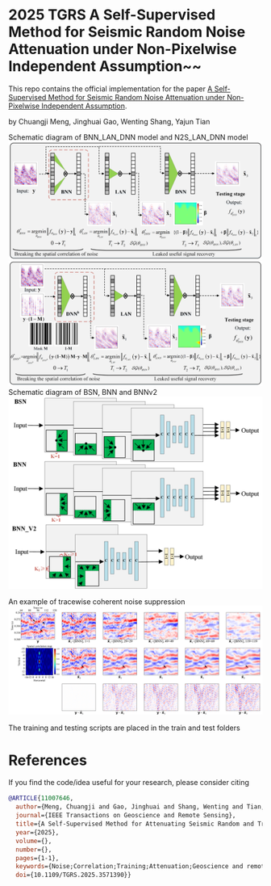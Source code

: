 # 2025 TGRS A Self-Supervised Method for Seismic Random Noise Attenuation under Non-Pixelwise Independent Assumption~~
 This repo contains the official implementation for the paper [A Self-Supervised Method for Seismic Random Noise Attenuation under Non-Pixelwise Independent Assumption](https://ieeexplore.ieee.org/abstract/document/11007646). 

by Chuangji Meng, Jinghuai Gao, Wenting Shang, Yajun Tian


Schematic diagram of BNN_LAN_DNN model and  N2S_LAN_DNN model
![bnnlandnn](assets/training_BNN.png)
![n2slandnn](assets/training_N2S.jpg)
Schematic diagram of BSN, BNN and  BNNv2
![bsnbnn](assets/BSN_BNN.png)


An example of tracewise coherent noise suppression
![tracewise](assets/PK_BNNLANDN_bnnsize_v2_1.png)

The training and testing scripts are placed in the train and test folders

# References

If you find the code/idea useful for your research, please consider citing
```bib
@ARTICLE{11007646,
  author={Meng, Chuangji and Gao, Jinghuai and Shang, Wenting and Tian, Yajun},
  journal={IEEE Transactions on Geoscience and Remote Sensing}, 
  title={A Self-Supervised Method for Attenuating Seismic Random and Tracewise Coherent Noise under the Non-Pixelwise Independence Assumption}, 
  year={2025},
  volume={},
  number={},
  pages={1-1},
  keywords={Noise;Correlation;Training;Attenuation;Geoscience and remote sensing;Data mining;Artificial intelligence;Noise reduction;Deep learning;Supervised learning;Self-Supervised;Random Noise;Tracewise Coherent Noise;Non-Pixelwise Independent;Blind Neighborhood},
  doi={10.1109/TGRS.2025.3571390}}
```

